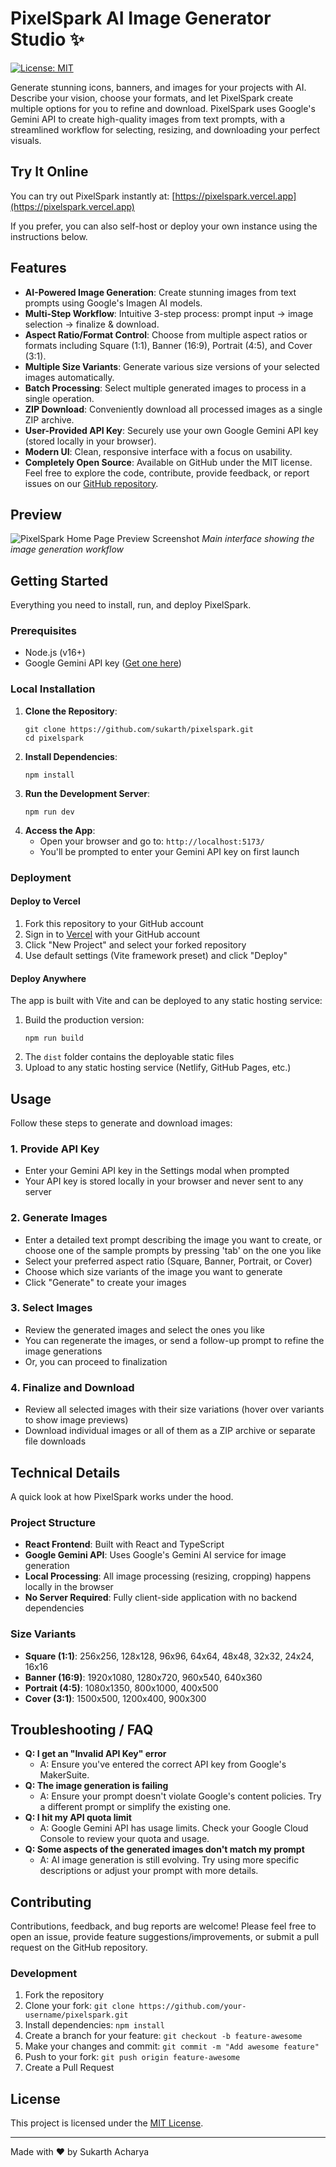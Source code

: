 # PixelSpark AI Image Generator Studio ✨

[![License: MIT](https://img.shields.io/badge/License-MIT-blue.svg)](https://opensource.org/licenses/MIT)

Generate stunning icons, banners, and images for your projects with AI. Describe your vision, choose your formats, and let PixelSpark create multiple options for you to refine and download. PixelSpark uses Google's Gemini API to create high-quality images from text prompts, with a streamlined workflow for selecting, resizing, and downloading your perfect visuals.

## Try It Online

You can try out PixelSpark instantly at: [https://pixelspark.vercel.app](https://pixelspark.vercel.app)

If you prefer, you can also self-host or deploy your own instance using the instructions below.

## Features

- **AI-Powered Image Generation**: Create stunning images from text prompts using Google's Imagen AI models.
- **Multi-Step Workflow**: Intuitive 3-step process: prompt input → image selection → finalize & download.
- **Aspect Ratio/Format Control**: Choose from multiple aspect ratios or formats including Square (1:1), Banner (16:9), Portrait (4:5), and Cover (3:1).
- **Multiple Size Variants**: Generate various size versions of your selected images automatically.
- **Batch Processing**: Select multiple generated images to process in a single operation.
- **ZIP Download**: Conveniently download all processed images as a single ZIP archive.
- **User-Provided API Key**: Securely use your own Google Gemini API key (stored locally in your browser).
- **Modern UI**: Clean, responsive interface with a focus on usability.
- **Completely Open Source**: Available on GitHub under the MIT license. Feel free to explore the code, contribute, provide feedback, or report issues on our [GitHub repository](https://github.com/sukarth/pixelspark).

## Preview

![PixelSpark Home Page Preview Screenshot](./assets/screenshot1.png)
*Main interface showing the image generation workflow*

## Getting Started

Everything you need to install, run, and deploy PixelSpark.

### Prerequisites
- Node.js (v16+)
- Google Gemini API key ([Get one here](https://makersuite.google.com/app/apikey))

### Local Installation

1. **Clone the Repository**:
   ```pwsh
   git clone https://github.com/sukarth/pixelspark.git
   cd pixelspark
   ```
2. **Install Dependencies**:
   ```pwsh
   npm install
   ```
3. **Run the Development Server**:
   ```pwsh
   npm run dev
   ```
4. **Access the App**:
   - Open your browser and go to: `http://localhost:5173/`
   - You'll be prompted to enter your Gemini API key on first launch

### Deployment

#### Deploy to Vercel
1. Fork this repository to your GitHub account
2. Sign in to [Vercel](https://vercel.com) with your GitHub account
3. Click "New Project" and select your forked repository
4. Use default settings (Vite framework preset) and click "Deploy"

#### Deploy Anywhere
The app is built with Vite and can be deployed to any static hosting service:

1. Build the production version:
   ```pwsh
   npm run build
   ```
2. The `dist` folder contains the deployable static files
3. Upload to any static hosting service (Netlify, GitHub Pages, etc.)

## Usage

Follow these steps to generate and download images:

### 1. Provide API Key
- Enter your Gemini API key in the Settings modal when prompted
- Your API key is stored locally in your browser and never sent to any server

### 2. Generate Images
- Enter a detailed text prompt describing the image you want to create, or choose one of the sample prompts by pressing 'tab' on the one you like
- Select your preferred aspect ratio (Square, Banner, Portrait, or Cover)
- Choose which size variants of the image you want to generate
- Click "Generate" to create your images

### 3. Select Images
- Review the generated images and select the ones you like
- You can regenerate the images, or send a follow-up prompt to refine the image generations
- Or, you can proceed to finalization

### 4. Finalize and Download
- Review all selected images with their size variations (hover over variants to show image previews)
- Download individual images or all of them as a ZIP archive or separate file downloads

## Technical Details

A quick look at how PixelSpark works under the hood.

### Project Structure
- **React Frontend**: Built with React and TypeScript
- **Google Gemini API**: Uses Google's Gemini AI service for image generation
- **Local Processing**: All image processing (resizing, cropping) happens locally in the browser
- **No Server Required**: Fully client-side application with no backend dependencies

### Size Variants
- **Square (1:1)**: 256x256, 128x128, 96x96, 64x64, 48x48, 32x32, 24x24, 16x16
- **Banner (16:9)**: 1920x1080, 1280x720, 960x540, 640x360
- **Portrait (4:5)**: 1080x1350, 800x1000, 400x500
- **Cover (3:1)**: 1500x500, 1200x400, 900x300

## Troubleshooting / FAQ

- **Q: I get an "Invalid API Key" error**
  - A: Ensure you've entered the correct API key from Google's MakerSuite.
- **Q: The image generation is failing**
  - A: Ensure your prompt doesn't violate Google's content policies. Try a different prompt or simplify the existing one.
- **Q: I hit my API quota limit**
  - A: Google Gemini API has usage limits. Check your Google Cloud Console to review your quota and usage.
- **Q: Some aspects of the generated images don't match my prompt**
  - A: AI image generation is still evolving. Try using more specific descriptions or adjust your prompt with more details.

## Contributing

Contributions, feedback, and bug reports are welcome! Please feel free to open an issue, provide feature suggestions/improvements, or submit a pull request on the GitHub repository.

### Development
1. Fork the repository
2. Clone your fork: `git clone https://github.com/your-username/pixelspark.git`
3. Install dependencies: `npm install`
4. Create a branch for your feature: `git checkout -b feature-awesome`
5. Make your changes and commit: `git commit -m "Add awesome feature"`
6. Push to your fork: `git push origin feature-awesome`
7. Create a Pull Request

## License

This project is licensed under the [MIT License](https://github.com/sukarth/pixelspark/blob/main/LICENSE).

---

Made with ❤️ by Sukarth Acharya
